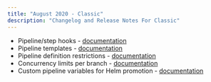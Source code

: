 ```yaml
---
title: "August 2020 - Classic"
description: "Changelog and Release Notes For Classic"
---
```


- Pipeline/step hooks - [documentation]({{site.baseurl}}/docs/pipelines/hooks)
- Pipeline templates - [documentation]({{site.baseurl}}/docs/pipelines/pipelines/#using-pipeline-templates)
- Pipeline definition restrictions - [documentation]({{site.baseurl}}/docs/administration/access-control/#pipeline-definition-restrictions)
- Concurrency limits per branch - [documentation]({{site.baseurl}}/docs/pipelines/pipelines/#policies)
- Custom pipeline variables for Helm promotion - [documentation]({{site.baseurl}}/docs/new-helm/helm-environment-promotion/#promoting-helm-releases-with-the-gui)
